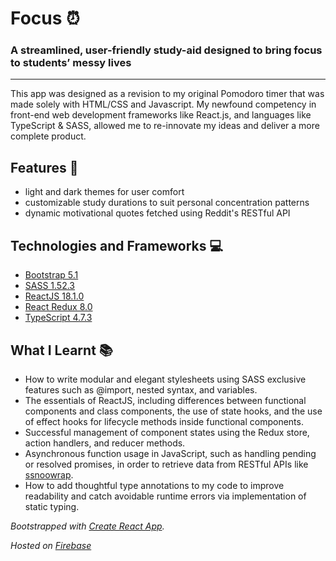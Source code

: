 # Focus ⏰

### A streamlined, user-friendly study-aid designed to bring **focus** to students’ messy lives

---

This app was designed as a revision to my original Pomodoro timer that was made solely with HTML/CSS and Javascript. My newfound competency in front-end web development frameworks like React.js, and languages like TypeScript & SASS, allowed me to re-innovate my ideas and deliver a more complete product. 

## Features 🤖




- light and dark themes for user comfort
- customizable study durations to suit personal concentration patterns
- dynamic motivational quotes fetched using Reddit's RESTful API

## Technologies and Frameworks 💻

- [Bootstrap 5.1](https://getbootstrap.com/)
- [SASS 1.52.3](https://sass-lang.com/)
- [ReactJS 18.1.0](https://reactjs.org/)
- [React Redux 8.0](https://react-redux.js.org/)
- [TypeScript 4.7.3](https://www.typescriptlang.org/)

## What I Learnt 📚

- How to write modular and elegant stylesheets using SASS exclusive features such as @import, nested syntax, and variables.
- The essentials of ReactJS, including differences between functional components and class components, the use of state hooks, and the use of effect hooks for lifecycle methods inside functional components.
- Successful management of component states using the Redux store, action handlers, and reducer methods.
- Asynchronous function usage in JavaScript, such as handling pending or resolved promises, in order to retrieve data from RESTful APIs like [ssnoowrap]([https://github.com/not-an-aardvark/snoowrap](https://github.com/not-an-aardvark/snoowrap)).
- How to add thoughtful type annotations to my code to improve readability and catch avoidable runtime errors via implementation of static typing.

*Bootstrapped with [Create React App](https://github.com/facebook/create-react-app).*

*Hosted on [Firebase](https://firebase.google.com/)*

